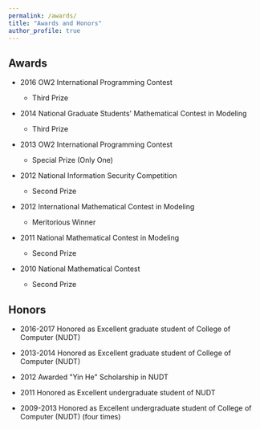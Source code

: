 ```yaml
---
permalink: /awards/
title: "Awards and Honors"
author_profile: true
---
```


## Awards
* 2016 OW2 International Programming Contest
	* Third Prize

* 2014 National Graduate Students' Mathematical Contest in Modeling
	* Third Prize

* 2013 OW2 International Programming Contest
	* Special Prize (Only One)

* 2012 National Information Security Competition
	* Second Prize

* 2012 International Mathematical Contest in Modeling
	* Meritorious Winner

* 2011 National Mathematical Contest in Modeling
	* Second Prize

* 2010 National Mathematical Contest
	* Second Prize

## Honors
* 2016-2017 Honored as Excellent graduate student of College of Computer (NUDT)

* 2013-2014 Honored as Excellent graduate student of College of Computer (NUDT)

* 2012 Awarded "Yin He" Scholarship in NUDT

* 2011 Honored as Excellent undergraduate student of NUDT

* 2009-2013 Honored as Excellent undergraduate student of College of Computer (NUDT) (four times)




